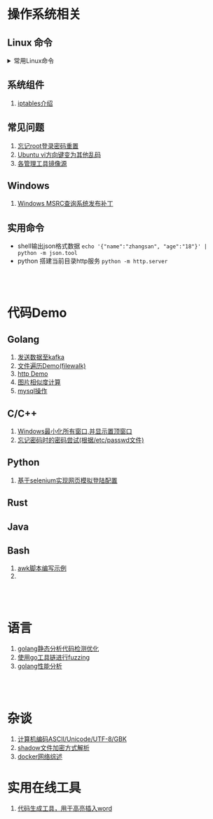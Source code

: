 ﻿# 操作系统相关

## Linux 命令
 <details>
	<summary>常用Linux命令</summary>

  - [tmux](./opsys/cmd/tmux.md)
  - [dd](./opsys/cmd/dd.md)
  - [ip](./opsys/cmd/ip.md)
  - [ln](./opsys/cmd/ln.md)
  - [samba](./opsys/cmd/samba.md)
  - [系统信息](./opsys/cmd/sysinfo.md)
  - [docker](./opsys/cmd/docker.md)
  - [ifconfig](./opsys/cmd/ifconfig.md)
  - [more/less/head/tail](https://blog.csdn.net/qq_15256443/article/details/81664081)
  - [iptables](https://cloud.tencent.com/developer/article/1628661)
  - [shell脚本语法](./opsys/cmd/shellgram.md)
</details>

## 系统组件

1. [iptables介绍](./opsys/linuxsys/iptables.md)

## 常见问题

1. [忘记root登录密码重置](./opsys/common/pwdforget.md)
2. [Ubuntu vi方向键变为其他乱码](https://blog.csdn.net/a12355556/article/details/120512771)
3. [各管理工具镜像源](./opsys/common/mirrors.md)

## Windows
1. [Windows MSRC查询系统发布补丁](https://api.msrc.microsoft.com/cvrf/v2.0/swagger/index)

## 实用命令
-  shell输出json格式数据
`echo '{"name":"zhangsan", "age":"18"}' | python -m json.tool`
- python 搭建当前目录http服务
`python -m http.server`


<br>
<br>

# 代码Demo

## Golang
1. [发送数据至kafka](./codedemo/go/send2kafka.md)
2. [文件遍历Demo(filewalk)](./codedemo/go/filewalk.md)
3. [http Demo](./codedemo/go/http.md)
4. [图片相似度计算](./codedemo/go/imageSim.md)
5. [mysql操作](./codedemo/go/mysqlConn.md)

## C/C++
1. [Windows最小化所有窗口,并显示置顶窗口](./codedemo/c/minWin.md)
2. [忘记密码时的密码尝试(根据/etc/passwd文件)](./codedemo/c/pwdtest.md)

## Python
1. [基于selenium实现网页模拟登陆配置](./codedemo/python/browserSimu.md)

## Rust

## Java

## Bash
1. [awk脚本编写示例](./codedemo/bash/awkscript.md)
2. 

<br>
<br>

# 语言

1. [golang静态分析代码检测优化](./language/go/gostatic.md)
2. [使用go工具链进行fuzzing](https://github.com/jincheng9/go-tutorial/tree/main/workspace/senior/p22)
3. [golang性能分析](./language/go/gocheckperf.md)

<br>
<br>

# 杂谈

1. [计算机编码ASCII/Unicode/UTF-8/GBK](./misc/encoding.md)
2. [shadow文件加密方式解析](https://blog.csdn.net/zwbill/article/details/79322374)
3. [docker网络综述](./misc/dockernet.md)

# 实用在线工具
1. [代码生成工具，用于高亮插入word](http://www.codeinword.com/)

